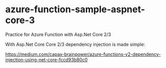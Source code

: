 # azure-function-sample-aspnet-core-3
Practice for Azure Function with Asp.Net Core 2/3

With Asp.Net Core Core 2/3 dependency injection is made simple:

https://medium.com/capax-brainpower/azure-functions-v2-dependency-injection-using-net-core-fccd93b80c0
